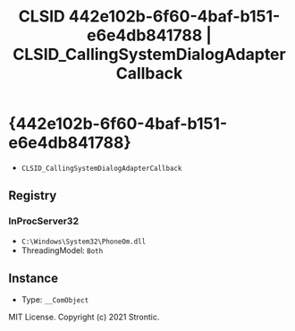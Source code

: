 ﻿---
title: "CLSID 442e102b-6f60-4baf-b151-e6e4db841788 | CLSID_CallingSystemDialogAdapterCallback"
excerpt: What is COM-Object CLSID 442e102b-6f60-4baf-b151-e6e4db841788?
---

# {442e102b-6f60-4baf-b151-e6e4db841788}

* `CLSID_CallingSystemDialogAdapterCallback`

## Registry


### InProcServer32

* `C:\Windows\System32\PhoneOm.dll`
* ThreadingModel: `Both`

## Instance

* Type: `__ComObject`

MIT License. Copyright (c) 2021 Strontic.


